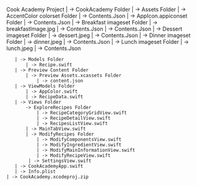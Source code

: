 Cook Academy Project 
    | -> CookAcademy Folder
       | -> Assets Folder
          | -> AccentColor colorset Folder
               | -> Contents.Json
          | -> AppIcon.appiconset Folder
               | -> Contents.Json
          | -> Breakfast imageset Folder 
               | -> breakfastImage.jpg
               | -> Contents.Json
          | -> Contents.Json
          | -> Dessert imageset Folder
               | -> dessert.jpeg
               | -> Contents.Json
          | -> Dinner imageset Folder
               | -> dinner.jpeg
               | -> Contents.Json
          | -> Lunch imageset Folder
               | -> lunch.jpeg
               | -> Contents.Json

       | -> Models Folder
           | -> Recipe.swift
       | -> Preview Content Folder
           | -> Preview Assets.xcassets Folder
               | -> content.json
       | -> ViewModels Folder
           | -> AppColor.swift
           | -> RecipeData.swift
       | -> Views Folder 
           -> ExploreRecipes Folder
               | -> RecipeCategoryGridView.swift
               | -> RecipeDetailView.swift
               | -> RecipesListView.swift
           | -> MainTabView.swift
           | -> ModifyRecipes Folder 
               | -> ModifyComponentsView.swift
               | -> ModifyIngredientView.swift
               | -> ModifyMainInformationView.swift
               | -> ModifyRecipeView.swift
            | -> SettingsView.swift
       | -> CookAcademyApp.swift
       | -> Info.plist
    | -> CookAcademy.xcodeproj.zip
       
